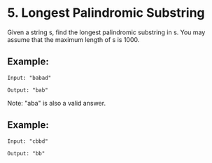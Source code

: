 # 5. Longest Palindromic Substring

Given a string s, find the longest palindromic substring in s. You may assume that the maximum length of s is 1000.

## Example:

```
Input: "babad"

Output: "bab"
```

Note: "aba" is also a valid answer.

## Example:

```
Input: "cbbd"

Output: "bb"
```